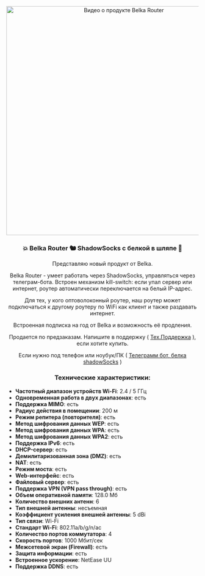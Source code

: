 <p align="center">
  <a href="https://www.youtube.com/watch?v=QQtWe182ofs">
    <img width="600" src="https://img.youtube.com/vi/QQtWe182ofs/maxresdefault.jpg" alt="Видео о продукте Belka Router">
  </a>
</p>

<h3 align="center">💥 Belka Router 🐿 ShadowSocks с белкой в шляпе 🎩</h3>

<p align="center">
Представляю новый продукт от Belka.
</p>

<p align="center">
Belka Router - умеет работать через ShadowSocks, управляться через телеграм-бота. Встроен механизм kill-switch: если упал сервер или интернет, роутер автоматически переключается на белый IP-адрес.
</p>

<p align="center">
Для тех, у кого оптоволоконный роутер, наш роутер может подключаться к другому роутеру по WiFi как клиент и также раздавать интернет.
</p>

<p align="center">
Встроенная подписка на год от Belka и возможность её продления.
</p>

<p align="center">
Продается по предзаказам. Напишите в поддержку ( <a href="https://t.me/inode_black">Тех.Поддержка</a> ), если хотите купить.
</p>

<p align="center">
Если нужно под телефон или ноубук/ПК ( <a href="https://t.me/belka_vpn_robot">Телеграмм бот, белка shadowSocks</a> )
</p>

<h3 align="center">Технические характеристики:</h3>

- **Частотный диапазон устройств Wi-Fi**: 2.4 / 5 ГГц
- **Одновременная работа в двух диапазонах**: есть
- **Поддержка MIMO**: есть
- **Радиус действия в помещении**: 200 м
- **Режим репитера (повторителя)**: есть
- **Метод шифрования данных WEP**: есть
- **Метод шифрования данных WPA**: есть
- **Метод шифрования данных WPA2**: есть
- **Поддержка IPv6**: есть
- **DHCP-сервер**: есть
- **Демилитаризованная зона (DMZ)**: есть
- **NAT**: есть
- **Режим моста**: есть
- **Web-интерфейс**: есть
- **Файловый сервер**: есть
- **Поддержка VPN (VPN pass through)**: есть
- **Объем оперативной памяти**: 128.0 Мб
- **Количество внешних антенн**: 6
- **Тип внешней антенны**: несъемная
- **Коэффициент усиления внешней антенны**: 5 dBi
- **Тип связи**: Wi-Fi
- **Стандарт Wi-Fi**: 802.11a/b/g/n/ac
- **Количество портов коммутатора**: 4
- **Скорость портов**: 1000 Мбит/сек
- **Межсетевой экран (Firewall)**: есть
- **Защита информации**: есть
- **Встроенное ускорение**: NetEase UU
- **Поддержка DDNS**: есть
